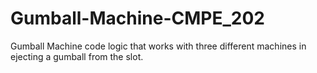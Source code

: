# Gumball-Machine-CMPE_202
Gumball Machine code logic that works with three different machines in ejecting a gumball from the slot. 
